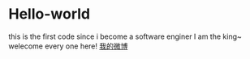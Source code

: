 # Hello-world
this is the first code since i become a software enginer
I am the king~
welecome every one here!
[我的微博](http://weibo.com/u/3038137621/home?wvr=5&uut=fin&from=reg)
